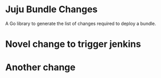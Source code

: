 # Juju Bundle Changes

A Go library to generate the list of changes required to deploy a bundle.

# Novel change to trigger jenkins
# Another change
